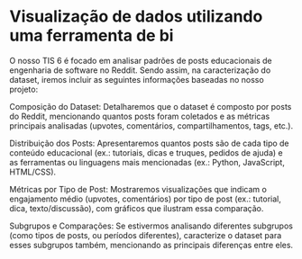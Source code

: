 # Visualização de dados utilizando uma ferramenta de bi
O nosso TIS 6 é focado em analisar padrões de posts educacionais de engenharia de software no Reddit​. Sendo assim, na caracterização do dataset, iremos incluir as seguintes informações baseadas no nosso projeto:

Composição do Dataset: Detalharemos que o dataset é composto por posts do Reddit, mencionando quantos posts foram coletados e as métricas principais analisadas (upvotes, comentários, compartilhamentos, tags, etc.).

Distribuição dos Posts: Apresentaremos quantos posts são de cada tipo de conteúdo educacional (ex.: tutoriais, dicas e truques, pedidos de ajuda) e as ferramentas ou linguagens mais mencionadas (ex.: Python, JavaScript, HTML/CSS).

Métricas por Tipo de Post: Mostraremos visualizações que indicam o engajamento médio (upvotes, comentários) por tipo de post (ex.: tutorial, dica, texto/discussão), com gráficos que ilustram essa comparação.

Subgrupos e Comparações: Se estivermos analisando diferentes subgrupos (como tipos de posts, ou períodos diferentes), caracterize o dataset para esses subgrupos também, mencionando as principais diferenças entre eles.
